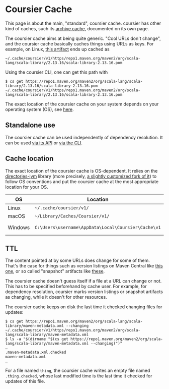 # Coursier Cache

This page is about the main, "standard", coursier cache. coursier has other kind of caches,
such its [archive cache](features-archive-cache.md), documented on its own page.

The coursier cache aims at being quite generic. "Cool URLs don't change", and the coursier
cache basically caches things using URLs as keys. For example,
on Linux, [this artifact](https://repo1.maven.org/maven2/org/scala-lang/scala-library/2.13.16/scala-library-2.13.16.pom)
ends up cached as
```text
~/.cache/coursier/v1/https/repo1.maven.org/maven2/org/scala-lang/scala-library/2.13.16/scala-library-2.13.16.pom
```

Using the coursier CLI, one can get this path with
```text
$ cs get https://repo1.maven.org/maven2/org/scala-lang/scala-library/2.13.16/scala-library-2.13.16.pom
~/.cache/coursier/v1/https/repo1.maven.org/maven2/org/scala-lang/scala-library/2.13.16/scala-library-2.13.16.pom
```

The exact location of the coursier cache on your system depends on your operating system (OS), see
[here](#cache-location).

## Standalone use

The coursier cache can be used independently of dependency resolution. It can be used
[via its API](api-cache.md) or [via the CLI](cli-cache.md).

## Cache location

The exact location of the coursier cache is OS-dependent. It relies on the
[directories-jvm](https://github.com/dirs-dev/directories-jvm) library (more precisely,
[a slightly customized fork of it](https://github.com/coursier/directories-jvm)) to follow
OS conventions and put the coursier cache at the most appropriate location for your OS.

| OS | Location | Note |
|----|----------|------|
| Linux | `~/.cache/coursier/v1/` | XDG… |
| macOS | `~/Library/Caches/Coursier/v1/` |      |
| Windows | `C:\Users\username\AppData\Local\Coursier\Cache\v1` | Windows API… |

## TTL

The content pointed at by some URLs does change for some of them. That's the case
for things such as version listings on Maven Central like
[this one](https://repo1.maven.org/maven2/org/scala-lang/scala-library/maven-metadata.xml),
or so called "snapshot" artifacts like [these](https://s01.oss.sonatype.org/content/repositories/snapshots/io/get-coursier/versions_2.13/0.5.1-SNAPSHOT/).

The coursier cache doesn't guess itself if a file at a URL can change or not. This has to be
specified beforehand by cache user. For example, for dependency resolution, coursier marks
version listings or snapshot artifacts as changing, while it doesn't for other resources.

The coursier cache keeps on disk the last time it checked changing files for updates:
```text
$ cs get https://repo1.maven.org/maven2/org/scala-lang/scala-library/maven-metadata.xml --changing
~/.cache/coursier/v1/https/repo1.maven.org/maven2/org/scala-lang/scala-library/maven-metadata.xml
$ ls -a "$(dirname "$(cs get https://repo1.maven.org/maven2/org/scala-lang/scala-library/maven-metadata.xml --changing)")"
…
.maven-metadata.xml.checked
maven-metadata.xml
…
```

For a file named `thing`, the coursier cache writes an empty file named `.thing.checked`, whose
last modified time is the last time it checked for updates of this file.
